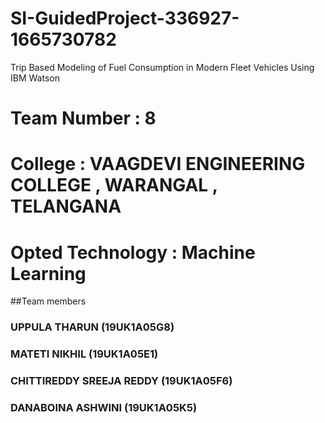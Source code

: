 # SI-GuidedProject-336927-1665730782
Trip Based Modeling of Fuel Consumption in Modern Fleet Vehicles Using IBM Watson

# Team Number      : 8 
# College          : VAAGDEVI ENGINEERING COLLEGE , WARANGAL , TELANGANA
# Opted Technology : Machine Learning
##Team members  

### UPPULA THARUN              (19UK1A05G8)
### MATETI NIKHIL              (19UK1A05E1)
### CHITTIREDDY SREEJA REDDY   (19UK1A05F6) 
### DANABOINA ASHWINI          (19UK1A05K5)
